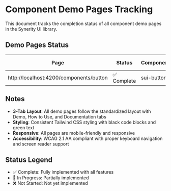 # Component Demo Pages Tracking

This document tracks the completion status of all component demo pages in the Synerity UI library.

## Demo Pages Status

| Page | Status | Component | 3-Tab Layout |
|------|--------|-----------|--------------|
| http://localhost:4200/components/button | ✅ Complete | sui-button | ✅ Implemented |

## Notes

- **3-Tab Layout**: All demo pages follow the standardized layout with Demo, How to Use, and Documentation tabs
- **Styling**: Consistent Tailwind CSS styling with black code blocks and green text
- **Responsive**: All pages are mobile-friendly and responsive
- **Accessibility**: WCAG 2.1 AA compliant with proper keyboard navigation and screen reader support

## Status Legend

- ✅ Complete: Fully implemented with all features
- 🚧 In Progress: Partially implemented
- ❌ Not Started: Not yet implemented
